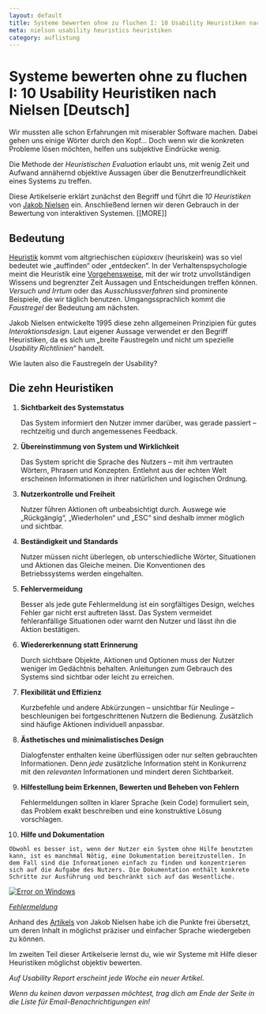 ```yaml
---
layout: default
title: Systeme bewerten ohne zu fluchen I: 10 Usability Heuristiken nach Nielsen [Deutsch]
meta: nielson usability heuristics heuristiken
category: auflistung
---
```

# Systeme bewerten ohne zu fluchen I: 10 Usability Heuristiken nach Nielsen [Deutsch]

Wir mussten alle schon Erfahrungen mit miserabler Software machen. Dabei gehen uns einige Wörter durch den Kopf… Doch wenn wir die konkreten Probleme lösen möchten, helfen uns subjektive Eindrücke wenig.

Die Methode der _Heuristischen Evaluation_ erlaubt uns, mit wenig Zeit und Aufwand annähernd objektive Aussagen über die Benutzerfreundlichkeit eines Systems zu treffen.

Diese Artikelserie erklärt zunächst den Begriff und führt die _10 Heuristiken_ von [Jakob Nielsen](https://www.nngroup.com/people/jakob-nielsen/) ein. Anschließend lernen wir deren Gebrauch in der Bewertung von interaktiven Systemen.
[[MORE]]

## Bedeutung

[Heuristik](https://de.wikipedia.org/wiki/Heuristik) kommt vom altgriechischen εὑρίσκειν (heurískein) was so viel bedeutet wie „auffinden“ oder „entdecken“. In der Verhaltenspsychologie meint die Heuristik eine [Vorgehensweise](https://www.verywell.com/what-is-a-heuristic-2795235), mit der wir trotz unvollständigen Wissens und begrenzter Zeit Aussagen und Entscheidungen treffen können. _Versuch und Irrtum_ oder das _Ausschlussverfahren_ sind prominente Beispiele, die wir täglich benutzen. Umgangssprachlich kommt die _Faustregel_ der Bedeutung am nächsten.

Jakob Nielsen entwickelte 1995 diese zehn allgemeinen Prinzipien für gutes _Interaktionsdesign_. Laut eigener Aussage verwendet er den Begriff Heuristiken, da es sich um „breite Faustregeln und nicht um spezielle _Usability Richtlinien_“ handelt.

Wie lauten also die Faustregeln der Usability?

## Die zehn Heuristiken

1.  **Sichtbarkeit des Systemstatus**

    Das System informiert den Nutzer immer darüber, was gerade passiert – rechtzeitig und durch angemessenes Feedback.
2.  **Übereinstimmung von System und Wirklichkeit**

    Das System spricht die Sprache des Nutzers – mit ihm vertrauten Wörtern, Phrasen und Konzepten. Entlehnt aus der echten Welt erscheinen Informationen in ihrer natürlichen und logischen Ordnung.
3.  **Nutzerkontrolle und Freiheit**

    Nutzer führen Aktionen oft unbeabsichtigt durch. Auswege wie „Rückgängig“, „Wiederholen“ und „ESC“ sind deshalb immer möglich und sichtbar.
4.  **Beständigkeit und Standards**

    Nutzer müssen nicht überlegen, ob unterschiedliche Wörter, Situationen und Aktionen das Gleiche meinen. Die Konventionen des Betriebssystems werden eingehalten.
5.  **Fehlervermeidung**

    Besser als jede gute Fehlermeldung ist ein sorgfältiges Design, welches Fehler gar nicht erst auftreten lässt. Das System vermeidet fehleranfällige Situationen oder warnt den Nutzer und lässt ihn die Aktion bestätigen.
6.  **Wiedererkennung statt Erinnerung**

    Durch sichtbare Objekte, Aktionen und Optionen muss der Nutzer weniger im Gedächtnis behalten. Anleitungen zum Gebrauch des Systems sind sichtbar oder leicht zu erreichen.
7.  **Flexibilität und Effizienz**

    Kurzbefehle und andere Abkürzungen – unsichtbar für Neulinge – beschleunigen bei fortgeschrittenen Nutzern die Bedienung. Zusätzlich sind häufige Aktionen individuell anpassbar.
8.  **Ästhetisches und minimalistisches Design**

    Dialogfenster enthalten keine überflüssigen oder nur selten gebrauchten Informationen. Denn _jede_ zusätzliche Information steht in Konkurrenz mit den _relevanten_ Informationen und mindert deren Sichtbarkeit.
9.  **Hilfestellung beim Erkennen, Bewerten und Beheben von Fehlern**

    Fehlermeldungen sollten in klarer Sprache (kein Code) formuliert sein, das Problem exakt beschreiben und eine konstruktive Lösung vorschlagen.
10.  **Hilfe und Dokumentation**

    Obwohl es besser ist, wenn der Nutzer ein System ohne Hilfe benutzten kann, ist es manchmal Nötig, eine Dokumentation bereitzustellen. In dem Fall sind die Informationen einfach zu finden und konzentrieren sich auf die Aufgabe des Nutzers. Die Dokumentation enthält konkrete Schritte zur Ausführung und beschränkt sich auf das Wesentliche.
    
[![Error on Windows](https://68.media.tumblr.com/c077e926808a04e6d633f18908bcace8/tumblr_inline_oor7t93b4o1tupr4e_540.png)](https://www.medo64.com/2013/03/error-the-operation-completed-successfully/)

_[Fehlermeldung](https://www.medo64.com/2013/03/error-the-operation-completed-successfully/)_

Anhand des [Artikels](https://www.nngroup.com/articles/ten-usability-heuristics/) von Jakob Nielsen habe ich die Punkte frei übersetzt, um deren Inhalt in möglichst präziser und einfacher Sprache wiedergeben zu können.

Im zweiten Teil dieser Artikelserie lernst du, wie wir Systeme mit Hilfe dieser Heuristiken möglichst objektiv bewerten.

_Auf Usability Report erscheint jede Woche ein neuer Artikel._

_Wenn du keinen davon verpassen möchtest, trag dich am Ende der Seite in die Liste für Email-Benachrichtigungen ein!_